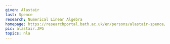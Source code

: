 ```yaml
---
given: Alastair
last: Spence
research: Numerical Linear Algebra
homepage: https://researchportal.bath.ac.uk/en/persons/alastair-spence/
pic: alastair.JPG
topics: nla
---
```

